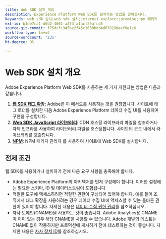 ```yaml
---
title: Web SDK 설치 개요
description: Experience Platform Web SDK를 설치하는 방법을 알아봅니다.
keywords: web sdk 설치;web sdk 설치;internet explorer;promise;npm 패키지
exl-id: b1de7ca1-d0d2-4661-a273-a1acf29afcd5
source-git-commit: f75dcfc945be2f45c1638bdd4d670288aef6e1e6
workflow-type: tm+mt
source-wordcount: '231'
ht-degree: 0%

---
```


# Web SDK 설치 개요

Adobe Experience Platform Web SDK를 사용하는 세 가지 지원되는 방법은 다음과 같습니다.

1. **[웹 SDK 태그 확장](extension.md)**: Adobe은 이 메서드를 사용하는 것을 권장합니다. 사이트에 태그 로더를 설치한 다음 Adobe Experience Platform 데이터 수집 UI를 사용하여 구현을 구성합니다.
1. **[Web SDK JavaScript 라이브러리](library.md)**: CDN 호스팅 라이브러리 파일을 참조하거나 자체 인프라를 사용하여 라이브러리 파일을 호스팅합니다. 사이트의 코드 내에서 라이브러리를 호출합니다.
1. **[NPM](npm.md)**: NPM 패키지 관리자 를 사용하여 사이트에 Web SDK를 설치합니다.

## 전제 조건

웹 SDK를 사용하거나 설치하기 전에 다음 요구 사항을 충족해야 합니다.

* Adobe Experience Platform의 아키텍처를 먼저 구성해야 합니다. 이러한 설정에는 필요한 스키마, ID 및 데이터스트림이 포함됩니다.
* 적절한 도구에 액세스하려면 적절한 권한이 구성되어 있어야 합니다. 예를 들어 조직에서 태그 확장을 사용하려는 경우 데이터 수집 UI에 액세스할 수 있는 올바른 권한이 있어야 합니다. 자세한 내용은 [데이터 수집 권한 관리](https://experienceleague.adobe.com/docs/experience-platform/collection/permissions.html)를 참조하십시오.
* 자사 도메인(CNAME)을 사용하는 것이 좋습니다. Adobe Analytics용 CNAME이 이미 있는 경우 해당 CNAME을 사용할 수 있습니다. Adobe 개발의 테스트는 CNAME 없이 작동하지만 프로덕션에 게시하기 전에 테스트하는 것이 좋습니다. 자세한 내용은 [자사 장치 ID](../identity/first-party-device-ids.md)를 참조하십시오.
